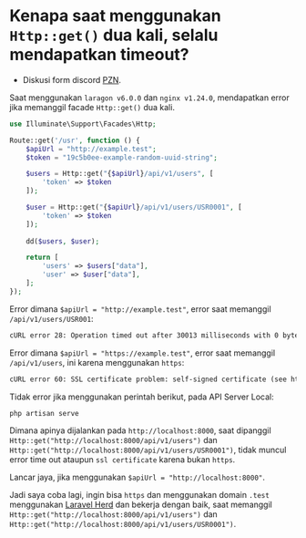 # Kenapa saat menggunakan `Http::get()` dua kali, selalu mendapatkan timeout?
- Diskusi form discord [PZN](https://discord.com/channels/769745495206920212/1278955054128173170).

Saat menggunakan `laragon v6.0.0` dan `nginx v1.24.0`, mendapatkan error jika memanggil facade `Http::get()` dua kali.

```php title="/route/web.php"
use Illuminate\Support\Facades\Http;

Route::get('/usr', function () {
    $apiUrl = "http://example.test";
    $token = "19c5b0ee-example-random-uuid-string";

    $users = Http::get("{$apiUrl}/api/v1/users", [
        'token' => $token
    ]);

    $user = Http::get("{$apiUrl}/api/v1/users/USR0001", [
        'token' => $token
    ]);
    
    dd($users, $user);

    return [
        'users' => $users["data"],
        'user' => $user["data"],
    ];
});
```

Error dimana `$apiUrl = "http://example.test"`, error saat memanggil `/api/v1/users/USR001`:
```txt
cURL error 28: Operation timed out after 30013 milliseconds with 0 bytes received (see https://curl.haxx.se/libcurl/c/libcurl-errors.html) for http://example.test/api/v1/users/USR0001?token=19c5b0ee-example-random-uuid-string
```

Error dimana `$apiUrl = "https://example.test"`, error saat memanggil `/api/v1/users`, ini karena menggunakan `https`:
```txt
cURL error 60: SSL certificate problem: self-signed certificate (see https://curl.haxx.se/libcurl/c/libcurl-errors.html) for https://example.test/api/v1/users?token=19c5b0ee-example-random-uuid-string
```

Tidak error jika menggunakan perintah berikut, pada API Server Local:
```bash
php artisan serve
```
Dimana apinya dijalankan pada `http://localhost:8000`, saat dipanggil `Http::get("http://localhost:8000/api/v1/users")` dan `Http::get("http://localhost:8000/api/v1/users/USR0001")`, tidak muncul error time out ataupun `ssl certificate` karena bukan `https`.

Lancar jaya, jika menggunakan `$apiUrl = "http://localhost:8000"`.

Jadi saya coba lagi, ingin bisa `https` dan menggunakan domain `.test` menggunakan [Laravel Herd](https://herd.laravel.com/windows) dan bekerja dengan baik, saat memanggil `Http::get("http://localhost:8000/api/v1/users")` dan `Http::get("http://localhost:8000/api/v1/users/USR0001")`.